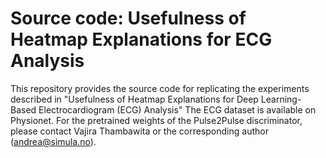 # Source code: Usefulness of Heatmap Explanations for ECG Analysis

This repository provides the source code for replicating the experiments described in "Usefulness of Heatmap Explanations for Deep Learning-Based Electrocardiogram (ECG) Analysis"
The ECG dataset is available on Physionet.
For the pretrained weights of the Pulse2Pulse discriminator, please contact Vajira Thambawita or the corresponding author (andrea@simula.no).
